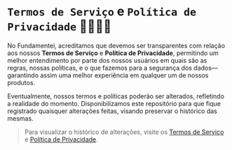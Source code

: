 # `Termos de Serviço` e `Política de Privacidade` 👮🏻‍♂️🛑

No Fundamentei, acreditamos que devemos ser transparentes com relação aos nossos **Termos de Serviço** e **Política de Privacidade**, permitindo um melhor entendimento por parte dos nossos usuários em quais são as regras, nossas políticas, e o que fazemos para a segurança dos dados—garantindo assim uma melhor experiência em qualquer um de nossos produtos.

Eventualmente, nossos termos e políticas poderão ser alterados, refletindo a realidade do momento. Disponibilizamos este repositório para que fique registrado quaisquer alterações feitas, visando preservar o histórico das mesmas.

> Para visualizar o histórico de alterações, visite os [Termos de Serviço]() e [Política de Privacidade]().

